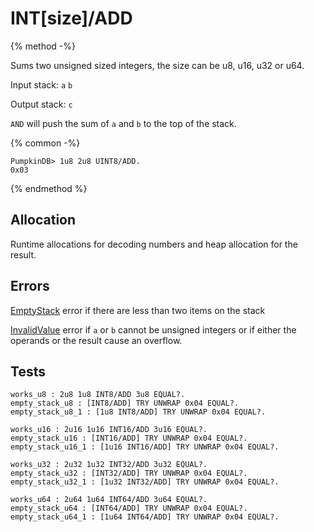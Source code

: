 INT[size]/ADD
===

{% method -%}

Sums two unsigned sized integers, the size can be u8, u16, u32 or u64. 

Input stack: `a` `b`

Output stack: `c`

`AND` will push the sum of `a` and `b` to the top of the stack.

{% common -%}

```
PumpkinDB> 1u8 2u8 UINT8/ADD.
0x03
```

{% endmethod %}

## Allocation

Runtime allocations for decoding numbers and heap allocation
for the result.

## Errors

[EmptyStack](../errors/EmptyStack.md) error if there are less than two items on the stack

[InvalidValue](../errors/InvalidValue.md) error if `a` or `b` cannot be unsigned integers or if either the operands or the result cause an overflow.

## Tests

```test
works_u8 : 2u8 1u8 INT8/ADD 3u8 EQUAL?.
empty_stack_u8 : [INT8/ADD] TRY UNWRAP 0x04 EQUAL?.
empty_stack_u8_1 : [1u8 INT8/ADD] TRY UNWRAP 0x04 EQUAL?.

works_u16 : 2u16 1u16 INT16/ADD 3u16 EQUAL?.
empty_stack_u16 : [INT16/ADD] TRY UNWRAP 0x04 EQUAL?.
empty_stack_u16_1 : [1u16 INT16/ADD] TRY UNWRAP 0x04 EQUAL?.

works_u32 : 2u32 1u32 INT32/ADD 3u32 EQUAL?.
empty_stack_u32 : [INT32/ADD] TRY UNWRAP 0x04 EQUAL?.
empty_stack_u32_1 : [1u32 INT32/ADD] TRY UNWRAP 0x04 EQUAL?.

works_u64 : 2u64 1u64 INT64/ADD 3u64 EQUAL?.
empty_stack_u64 : [INT64/ADD] TRY UNWRAP 0x04 EQUAL?.
empty_stack_u64_1 : [1u64 INT64/ADD] TRY UNWRAP 0x04 EQUAL?.
```
